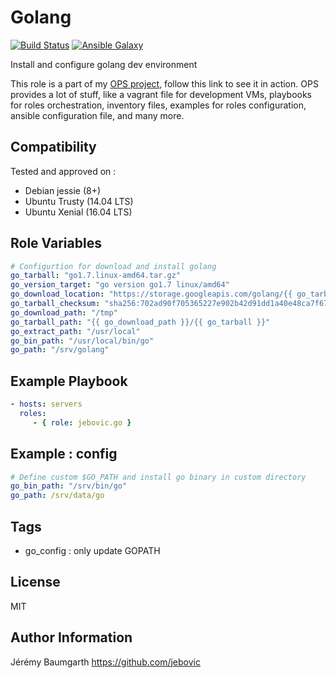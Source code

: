 Golang
======

[![Build Status](https://travis-ci.org/jebovic/ansible-go.svg?branch=master)](https://travis-ci.org/jebovic/ansible-go) [![Ansible Galaxy](https://img.shields.io/badge/galaxy-jebovic.go-blue.svg?style=flat)](https://galaxy.ansible.com/jebovic/go)

Install and configure golang dev environment

This role is a part of my [OPS project](https://github.com/jebovic/ops), follow this link to see it in action. OPS provides a lot of stuff, like a vagrant file for development VMs, playbooks for roles orchestration, inventory files, examples for roles configuration, ansible configuration file, and many more.

Compatibility
-------------

Tested and approved on :

* Debian jessie (8+)
* Ubuntu Trusty (14.04 LTS)
* Ubuntu Xenial (16.04 LTS)

Role Variables
--------------

```yaml
# Configurtion for download and install golang
go_tarball: "go1.7.linux-amd64.tar.gz"
go_version_target: "go version go1.7 linux/amd64"
go_download_location: "https://storage.googleapis.com/golang/{{ go_tarball }}"
go_tarball_checksum: "sha256:702ad90f705365227e902b42d91dd1a40e48ca7f67a2f4b2fd052aaa4295cd95"
go_download_path: "/tmp"
go_tarball_path: "{{ go_download_path }}/{{ go_tarball }}"
go_extract_path: "/usr/local"
go_bin_path: "/usr/local/bin/go"
go_path: "/srv/golang"
```

Example Playbook
----------------

```yaml
- hosts: servers
  roles:
     - { role: jebovic.go }
```

Example : config
----------------

```yaml
# Define custom $GO_PATH and install go binary in custom directory
go_bin_path: "/srv/bin/go"
go_path: /srv/data/go
```

Tags
----

* go_config : only update GOPATH

License
-------

MIT

Author Information
------------------

Jérémy Baumgarth https://github.com/jebovic
